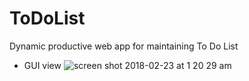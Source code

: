 # ToDoList
Dynamic productive web app for maintaining To Do List
- GUI view
![screen shot 2018-02-23 at 1 20 29 am](https://user-images.githubusercontent.com/32425619/36586787-ce178ac4-1837-11e8-8ff4-a8123f3120ce.png)
